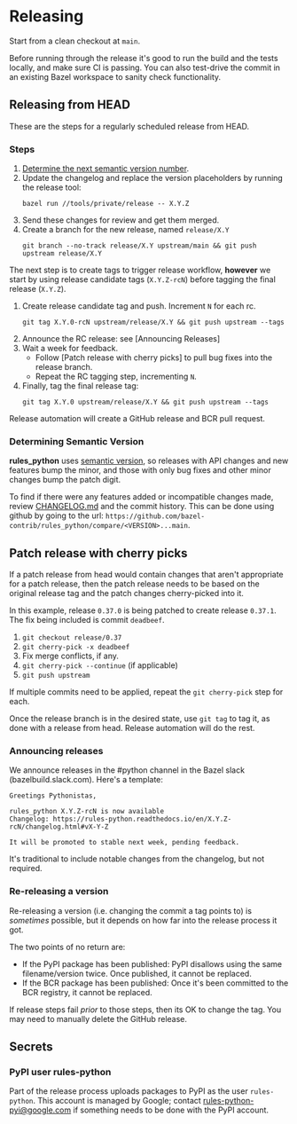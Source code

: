 # Releasing

Start from a clean checkout at `main`.

Before running through the release it's good to run the build and the tests
locally, and make sure CI is passing. You can also test-drive the commit in an
existing Bazel workspace to sanity check functionality.

## Releasing from HEAD

These are the steps for a regularly scheduled release from HEAD.

### Steps

1. [Determine the next semantic version number](#determining-semantic-version).
1. Update the changelog and replace the version placeholders by running the
   release tool:
   ```shell
   bazel run //tools/private/release -- X.Y.Z
   ```
1. Send these changes for review and get them merged.
1. Create a branch for the new release, named `release/X.Y`
   ```
   git branch --no-track release/X.Y upstream/main && git push upstream release/X.Y
   ```

The next step is to create tags to trigger release workflow, **however**
we start by using release candidate tags (`X.Y.Z-rcN`) before tagging the
final release (`X.Y.Z`).

1. Create release candidate tag and push. Increment `N` for each rc.
   ```
   git tag X.Y.0-rcN upstream/release/X.Y && git push upstream --tags
   ```
2. Announce the RC release: see [Announcing Releases]
3. Wait a week for feedback.
   * Follow [Patch release with cherry picks] to pull bug fixes into the
     release branch.
   * Repeat the RC tagging step, incrementing `N`.
4. Finally, tag the final release tag:
   ```
   git tag X.Y.0 upstream/release/X.Y && git push upstream --tags
   ```

Release automation will create a GitHub release and BCR pull request.

### Determining Semantic Version

**rules_python** uses [semantic version](https://semver.org), so releases with
API changes and new features bump the minor, and those with only bug fixes and
other minor changes bump the patch digit.

To find if there were any features added or incompatible changes made, review
[CHANGELOG.md](CHANGELOG.md) and the commit history. This can be done using
github by going to the url:
`https://github.com/bazel-contrib/rules_python/compare/<VERSION>...main`.

## Patch release with cherry picks

If a patch release from head would contain changes that aren't appropriate for
a patch release, then the patch release needs to be based on the original
release tag and the patch changes cherry-picked into it.

In this example, release `0.37.0` is being patched to create release `0.37.1`.
The fix being included is commit `deadbeef`.

1. `git checkout release/0.37`
1. `git cherry-pick -x deadbeef`
1. Fix merge conflicts, if any.
1. `git cherry-pick --continue` (if applicable)
1. `git push upstream`

If multiple commits need to be applied, repeat the `git cherry-pick` step for
each.

Once the release branch is in the desired state, use `git tag` to tag it, as
done with a release from head. Release automation will do the rest.

### Announcing releases

We announce releases in the #python channel in the Bazel slack
(bazelbuild.slack.com). Here's a template:

```
Greetings Pythonistas,

rules_python X.Y.Z-rcN is now available
Changelog: https://rules-python.readthedocs.io/en/X.Y.Z-rcN/changelog.html#vX-Y-Z

It will be promoted to stable next week, pending feedback.
```

It's traditional to include notable changes from the changelog, but not
required.

### Re-releasing a version

Re-releasing a version (i.e. changing the commit a tag points to)  is
*sometimes* possible, but it depends on how far into the release process it got.

The two points of no return are:
 * If the PyPI package has been published: PyPI disallows using the same
   filename/version twice. Once published, it cannot be replaced.
 * If the BCR package has been published: Once it's been committed to the BCR
   registry, it cannot be replaced.

If release steps fail _prior_ to those steps, then its OK to change the tag. You
may need to manually delete the GitHub release.

## Secrets

### PyPI user rules-python

Part of the release process uploads packages to PyPI as the user `rules-python`.
This account is managed by Google; contact rules-python-pyi@google.com if
something needs to be done with the PyPI account.
